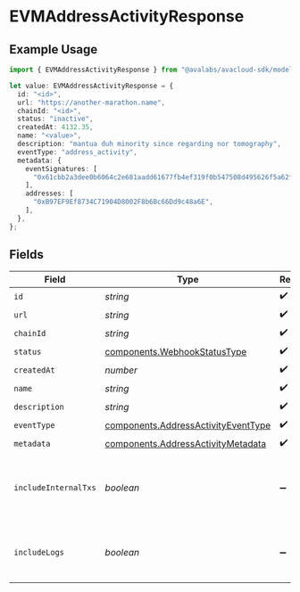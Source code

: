 # EVMAddressActivityResponse

## Example Usage

```typescript
import { EVMAddressActivityResponse } from "@avalabs/avacloud-sdk/models/components";

let value: EVMAddressActivityResponse = {
  id: "<id>",
  url: "https://another-marathon.name",
  chainId: "<id>",
  status: "inactive",
  createdAt: 4132.35,
  name: "<value>",
  description: "mantua duh minority since regarding nor tomography",
  eventType: "address_activity",
  metadata: {
    eventSignatures: [
      "0x61cbb2a3dee0b6064c2e681aadd61677fb4ef319f0b547508d495626f5a62f64",
    ],
    addresses: [
      "0xB97EF9Ef8734C71904D8002F8b6Bc66Dd9c48a6E",
    ],
  },
};
```

## Fields

| Field                                                                                      | Type                                                                                       | Required                                                                                   | Description                                                                                |
| ------------------------------------------------------------------------------------------ | ------------------------------------------------------------------------------------------ | ------------------------------------------------------------------------------------------ | ------------------------------------------------------------------------------------------ |
| `id`                                                                                       | *string*                                                                                   | :heavy_check_mark:                                                                         | N/A                                                                                        |
| `url`                                                                                      | *string*                                                                                   | :heavy_check_mark:                                                                         | N/A                                                                                        |
| `chainId`                                                                                  | *string*                                                                                   | :heavy_check_mark:                                                                         | N/A                                                                                        |
| `status`                                                                                   | [components.WebhookStatusType](../../models/components/webhookstatustype.md)               | :heavy_check_mark:                                                                         | N/A                                                                                        |
| `createdAt`                                                                                | *number*                                                                                   | :heavy_check_mark:                                                                         | N/A                                                                                        |
| `name`                                                                                     | *string*                                                                                   | :heavy_check_mark:                                                                         | N/A                                                                                        |
| `description`                                                                              | *string*                                                                                   | :heavy_check_mark:                                                                         | N/A                                                                                        |
| `eventType`                                                                                | [components.AddressActivityEventType](../../models/components/addressactivityeventtype.md) | :heavy_check_mark:                                                                         | N/A                                                                                        |
| `metadata`                                                                                 | [components.AddressActivityMetadata](../../models/components/addressactivitymetadata.md)   | :heavy_check_mark:                                                                         | N/A                                                                                        |
| `includeInternalTxs`                                                                       | *boolean*                                                                                  | :heavy_minus_sign:                                                                         | Whether to include traces in the webhook payload.                                          |
| `includeLogs`                                                                              | *boolean*                                                                                  | :heavy_minus_sign:                                                                         | Whether to include logs in the webhook payload.                                            |
